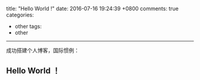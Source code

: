 title:  "Hello World !"
date:   2016-07-16 19:24:39 +0800
comments: true
categories:
- other
tags:
- other
---

成功搭建个人博客，国际惯例：
## Hello World ！
